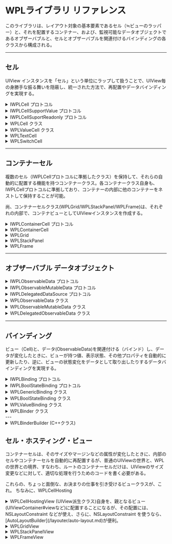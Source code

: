 # WPLライブラリ リファレンス

このライブラリは、レイアウト対象の基本要素であるセル（≒ビューのラッパー）と、それを配置するコンテナー、および、監視可能なデータオブジェクトであるオブザーバブルと、セルとオブザーバブルを関連付けるバインディングの各クラスから構成される。

---

## セル

UIView インスタンスを「セル」という単位にラップして扱うことで、UIView毎の身勝手な振る舞いを隠蔽し、統一された方法で、再配置やデータバインディングを実現する。

<details><summary>
IWPLCell プロトコル
</summary>

セルの基本プロトコル。
レイアウト関連の基本プロパティ、メソッド（サイズやアラインメントなど）と、バインディング可能な、visibility, enabledプロパティを定義。

### プロパティ

    @property(nonatomic) NSString* name;                      // 名前（任意）
    @property(nonatomic,readonly) UIView* view;               // セルに配置するビュー
    @property(nonatomic) UIEdgeInsets margin;                 // マージン
    @property(nonatomic) WPLCellAlignment hAlignment;         // 横方向配置指示
    @property(nonatomic) WPLCellAlignment vAlignment;         // 縦方向配置指示
    @property(nonatomic, readonly) CGSize actualViewSize;     // view.frame.size と同じ
    @property(nonatomic) CGSize requestViewSize;              // 要求サイズ
    @property(nonatomic) WPLVisibility visibility;            // 表示・非表示
    @property(nonatomic) bool enabled;                        // 有効/無効

### セルオブジェクトの解放

リスナーや参照関係を確実にクリアするため、不要になったセルオブジェクトは dispose を呼び出して破棄することが望ましい。コンテナーセルのdisposeを呼び出すと、その管理下にあるすべてのセルがdisposeされる。

    - (void) dispose;

</details>

<details><summary>
IWPLCellSupportValue プロトコル
</summary>

value属性と、ビューへの入力を監視するリスナー（バインディングクラスが利用）を定義する。

### プロパティ

IWPLCell プロトコル のプロパティに加えて、以下を定義。

    @property(nonatomic) id value;

### ビューの入力（値の変更）監視用イベントリスナー

    // リスナー登録
    - (id) addInputChangedListener:(id)target selector:(SEL)selector;

    // リスナーの登録を解除
    - (void) removeInputListener:(id)key;


</details>

<details><summary>
IWPLCellSuportReadonly プロトコル
</summary>

readonly属性をサポートするビューをホストするセルを定義する。

### プロパティ

    @property(nonatomic) bool readonly;

</details>


<details><summary>
WPLCell クラス
</summary>

ReadOnly や Value を持たないビュー(UIView,UIButtonなど)を１つ内包することが可能なセルクラス。

### WPLCellの作成

    + (instancetype) newCellWithView:(UIView*)view
                                name:(NSString*) name
                              margin:(UIEdgeInsets) margin
                     requestViewSize:(CGSize) requestViewSize
                          hAlignment:(WPLCellAlignment)hAlignment
                          vAlignment:(WPLCellAlignment)vAlignment
                          visibility:(WPLVisibility)visibility;

    // C++版
    + (instancetype) newCellWithView:(UIView*) view
                                name:(NSString*) name
                              params:(const WPLCellParams&) params;

### WPLCellParams

C++版のイニシャライザで使用するパラメータクラス。
一般的な値はC++のコンストラクタでセットされるので、必要なパラメータだけ変更すればよく、定義を簡素化できる。

    - margin : UIEdgeInsets (left/top/right/bottom)

        ビューのマージン（デフォルト：0）

    - requestViewSize: CGSize

        0: auto ... Viewのサイズに合わせる（デフォルト）
        正値: fixed ... 指定されたサイズに固定
        負値: stretch ... コンテナにfitする

    - align : WPLAlignment (horz/vert)

        コンテナ内での配置位置指定

    - visibility : WPLVisibility

        VISIBLE: 表示
        COLLAPSED: 非表示（サイズゼロとして扱う）
        INVISIBLE: 非表示（ビューのサイズは有効）


### 継承するプロトコル
- IWPLCell
</details>

<details><summary>
WPLValueCell クラス
</summary>

値（value属性）を持つセルクラス。これは仮想クラスであり、valueの型、内包するViewのタイプに応じて、サブクラス化して利用する。

### 継承するプロトコル
- IWPLCell
- IWPLCellSupportValue

</details>

<details><summary>
WPLTextCell
</summary>

値（value属性）として、テキストを持つビュー（UILabel, UITextView, UJTextField）を内包するセルクラス。

継承するプロトコル
- IWPLCell
- IWPLCellSupportValue
- IWPLCellSuportReadonly

</details>


<details><summary>
WPLSwitchCell
</summary>

値（value属性）として、bool値を持つビュー（UISwitch）を内包するセルクラス。

継承するプロトコル
- IWPLCell
- IWPLCellSupportValue

</details>

---

## コンテナーセル

複数のセル（IWPLCellプロトコルに準拠したクラス）を保持して、それらの自動的に配置する機能を持つコンテナークラス。各コンテナークラス自身も、IWPLCellプロトコルに準拠しており、コンテナーの内部に他のコンテナーをネストして保持することが可能。

尚、コンテナーセルクラス(WPLGrid/WPLStackPanel/WPLFrame)は、それぞれの内部で、コンテナビューとしてUIViewインスタンスを作成する。

<details><summary>
IWPLContainerCell プロトコル
</summary>

コンテナセルのインターフェース。
addCell, removeCell, findByName, findByView など、サブセルを管理するためのメソッドと、レイアウト用のメソッド/プロパティを定義している。

### メソッド

    // セルを追加
    - (void) addCell:(id<IWPLCell>) cell;

    // セルを削除
    - (void) removeCell:(id<IWPLCell>) cell;

    // セルの名前で検索
    - (id<IWPLCell>) findByName:(NSString*) name;

    // ビューでセルを検索
    - (id<IWPLCell>) findByView:(UIView*) view;

</details>

<details><summary>
WPLContainerCell
</summary>

IWPLContainerCell プロトコルを実装した仮想クラス。
コンテナセル(StackPanel/Grid/Frame)共通実装.

</details>

<details><summary>
WPLGrid
</summary>

WFP/UWP の Grid にインスパイヤされたクラス。
あらかじめ Row/Column を定義し、その中にセルを配置する。HTML の &lt;table&gt; っぽいレイアウトが可能なコンテナ。

### Gridの生成

    + (instancetype) gridWithName:(NSString*) name
                           params:(const WPLGridParams&) params;


### WPLGridParams (extends WPLCellParams)

- dimension: WPLGridDefinition

    WPLGridDefinition

        NSArray<NSNumber*>* rowDefs;        // row毎の高さの配列
        NSArray<NSNumber*>* colDefs;        // column毎の幅の配列

        高さ、幅に、正値を指定すると、その固定サイズとなる。
        AUTO を指定すると、中に配置されるCellを収容できるサイズに伸縮する(XAMLの"AUTO"と同じ)。
        STRC を指定すると、残りのサイズいっぱいに広がる(XAMLの"*"と同じ）。
        STRC は複数指定でき、その場合は、残りのサイズが按分される。按分する比率を指定する場合は、STRCx(n) マクロを使用する。例えば、STRC,STRCx(2) と指定すると、1:2 に按分される。
        ※STRCx(1) は STRC と同義。

- cellSpacing: CGSize

    セルとセルの間隔
    当たり前の機能だと思うんだが、WPF/UWP の Gridには、なぜかこれがなくて結構不自由したものだ。

### グリッドへのセル追加

IWPLContainerCell#addCellは、0行0列にセルを追加するメソッドとして動作し、これに加えて、row/column を指定してセルを追加するには、Grid専用のメソッドを利用する。

    // 0行0列にセルを追加
    - (void) addCell:(id<IWPLCell>)cell;
    
    // row/columnにセルを追加
    - (void) addCell:(id<IWPLCell>)cell 
                 row:(NSInteger)row 
              column:(NSInteger)column;
    
    // rowSpan, colSpanを指定してセルを追加
    - (void) addCell:(id<IWPLCell>)cell 
                 row:(NSInteger)row 
              column:(NSInteger)column 
             rowSpan:(NSInteger)rowSpan 
             colSpan:(NSInteger)colSpan;
</details>

<details><summary>
WPLStackPanel
</summary>

WFP/UWP の StackPanel にインスパイヤされたクラス。
縦または、横方向にセルを並べて配置する。

### StackPanel の生成

    + (instancetype) stackPanelWithName:(NSString*) name
                                 params:(const WPLStackPanelParams&)params;

### WPLStackPanelParams

- orientation : WPLOrientation
    
    セルの配置方向(horz/vert)

- cellSpacing : NSInteger

    セルとセルの間隔（デフォルト：0）

</details>

<details><summary>
WPLFrame
</summary>

セルを１つだけ配置する一番シンプルなコンテナ。
WPF/UWPでは、しばしば、この用途で、row/columnを定義しない（1x1の）Gridを使うし、このライブラリでも、同じように使えるが、そのような場合には、WPLFrameを使った方がコンパクトでオーバーヘッドも少ない。

</details>

---

## オブザーバブル データオブジェクト

<details><summary>
IWPLObservableData プロトコル
</summary>

すべての監視可能なデータオブジェクトの基底i/f

### プロパティ

    @property (nonatomic,readonly) id value;
    @property (nonatomic,readonly) NSString* stringValue;
    @property (nonatomic,readonly) CGFloat floatValue;
    @property (nonatomic,readonly) bool boolValue;
    @property (nonatomic,readonly) NSInteger intValue;

### 値が変更されたときのイベント

オブザーバブルデータオブジェクトには、値の変更を監視するためのイベントリスナーを登録することが可能。

    // 値変更監視リスナーを追加する
    // @return 登録されたリスナーを識別するキー (登録解除に使う)
    - (id) addValueChangedListener:(id)target selector:(SEL)selector;

    // リスナーを登録解除する
    // @param key   addValueChangedListener の戻り値
    - (void) removeValueChangedListener:(id)key;

    // 値変更イベントの発行
    - (void) valueChanged;

### 依存関係の管理

このデータオブジェクトの値が変更されたとき、それに伴ってデータが変更される関連オブジェクトを定義する。つまり、このデータオブジェクトの変更イベントとともに、addRelation(s)で追加されたオブジェクトについても、変更イベントが発生する。

    - (void) addRelation:(id<IWPLObservableData>)relation;

    - (void) addRelations:(NSArray<id<IWPLObservableData>>*) relations;

    - (void) removeRelation:(id<IWPLObservableData>)relation;

</details>

<details><summary>
IWPLObservableMutableData プロトコル
</summary>

変更可能なデータを保持するデータクラス（WPLObservableMutableData）を表現するためのプロトコル。

### プロパティ

IWPLObservableDataと同じプロパティを持つが、これらがR/W可能になっている点だけ異なる。

    @property (nonatomic) id value;
    @property (nonatomic) NSString* stringValue;
    @property (nonatomic) CGFloat floatValue;
    @property (nonatomic) bool boolValue;
    @property (nonatomic) NSInteger intValue;

</details>

<details><summary>
IWPLDelegatedDataSource プロトコル
</summary>

外部の値にデリゲートする監視可能データオブジェクトのi/f
つまり、このプロトコルをサポートするオブジェクト自身は、データ（value）を持たず、他のオブジェクトの値を参照して動的に値を返す（sourceDelegate を呼び出して得た値を返す）ようにふるまう。

### 値を取得するデリゲート

値を取得するデリゲートとして、ブロック型関数、または、Target/Selectorのどちらかを利用することが可能。
両方設定されている場合は、ブロック型関数版の方を優先し、Target/Selector版は無視する。

    // ブロック型関数版
    // typedef id (^WPLSourceDelegateProc)(id<IWPLDelegatedDataSource>);
    @property (nonatomic) WPLSourceDelegateProc sourceDelegateBlock;

    // Target/Selector 版
    // id someMethod:(id<IWPLDelegateDataSource> me);
    @property (nonatomic) MICTargetSelector* sourceDelegateSelector;

</details>

<details><summary>
WPLObservableData クラス
</summary>

IWPLObservableData プロトコルに準拠した、WPLObservableMutableData, WPLDelegatedObservableData の共通の基底仮想クラス。このクラスを直接利用することはない。
</details>


<details><summary>
WPLObservableMutableData クラス
</summary>

IWPLObservableMutableData プロトコルに準拠した、変更可能な値を保持する「ふつう」のデータクラス。
NSString, NSInteger, bool, CGFloat の各プリミティブ型は専用のプロパティで操作可能。それ以外は、id型プロパティで対応。
valueプロパティが変化すると、自動的にvalueChangeイベントが発行される。
</details>

<details><summary>
WPLDelegatedObservableData クラス
</summary>

IWPLDelegatedObservableData プロトコルに準拠した、外部の値にデリゲートする監視可能データオブジェクト。
dataSource に、値を取得するデリゲートをセットして使用する。
単独で使用する場合は、値が変化するときに、明示的に valueChanged を呼び出す必要があるが、通常は、外部の値として、他のオブザーバブルデータオブジェクトを参照する場合は、その Relation に登録しておくことで、valueChangedイベントの発行を自動化できる。

</details>

---

## バインディング

ビュー（Cell)と、データ(ObservableData)を関連付ける（バインド）し、データが変化したときに、ビューが持つ値、表示状態、その他プロパティを自動的に更新したり、逆に、ビューの状態変化をデータとして取り出したりするデータバインディングを実現する。

<details><summary>
IWPLBinding プロトコル
</summary>

１つのバインディング、すなわち、１つのセルと、１つのデータソースのペアを保持して、それぞれの間でのデータの更新を管理するオブジェクトのi/fを規定する。

### プロパティ
    
    // セル
    @property (nonatomic,readonly) id<IWPLCell> cell;

    // データソース
    @property (nonatomic,readonly) id<IWPLObservableData> source;

    // バインドモード
    @property (nonatomic,readonly) WPLBindingMode bindingMode;

        WPLBindingModeTWO_WAY,                   // TwoWay
        WPLBindingModeVIEW_TO_SOURCE_WITH_INIT,  // OneWayToSource   初期化時だけSOURCE->View に反映する
        WPLBindingModeSOURCE_TO_VIEW,            // OneWay
        WPLBindingModeVIEW_TO_SOURCE,            // OneWayToSource

    // 値変更時のカスタムアクション
    @property (nonatomic,readonly) WPLBindingCustomAction customAction;

        typedef void (^WPLBindingCustomAction)(id<IWPLBinding> sender, bool fromView);
        値が変化したタイミングで、セルとデータソースの標準的なバインディング以外の処理が必要な場合に利用可能。


### オブジェクト解放
参照・依存関係をクリアするために、不要になれば、dispose を呼ぶことが望ましい。    
※WPLBinder クラスを利用することにより、dispose の呼び出しなどを自動化できる。

    - (void) dispose;

</details>

<details><summary>
IWPLBoolStateBinding プロトコル
</summary>

bool型データソースとViewの状態（＝セルの visibility, enabled, readonly 属性)のBindingを実現するための i/f

### プロパティ

    // bool値を、セル（ビュー）のどの属性に関連付けるか
    @property (nonatomic, readonly) WPLBoolStateActionType actionType;

        WPLBoolStateActionTypeVISIBLE_COLLAPSED,  // bool --> ビューの表示・非表示（サイズゼロ扱い）
        WPLBoolStateActionTypeVISIBLE_INVISIBLE,  // bool --> ビューの表示・非表示（サイズは維持）  
        WPLBoolStateActionTypeENABLED,            // bool --> ビューの有効・無効
        WPLBoolStateActionTypeREADONLY,         　// bool --> RW・RO

    // bool 値の意味を反転する場合は true にする
    @property (nonatomic, readonly) bool negation;

</details>

<details><summary>
WPLGenericBinding クラス
</summary>

IWPLBindingに準拠するバインディングの基底クラス。通常は、サブクラスの WPLValueBinding, WPLBoolStateBinding を使用するが、ViewのbackgroundColor や alpha など、（Cellのプロパティではなく）Viewのプロパティにバインドするようなケースには、このクラスを直接使用して、customActionに処理を記述するか、あるいは、サブクラスを作成して、onSourceChanged: をオーバーライドする。

### 初期化

    - (instancetype) initWithCell:(id<IWPLCell>)cell
                           source:(id<IWPLObservableData>)source
                      bindingMode:(WPLBindingMode)bindingMode
                     customAction:(WPLBindingCustomAction) customAction;

</details>

<details><summary>
WPLBoolStateBinding クラス
</summary>

IWPLBoolStateBinding プロトコルに準拠し、Cellの bool型属性（visibility, enabled, readonly）にデータをバインドすることを目的としたバインディングクラス。

### 初期化

    - (instancetype) initWithCell:(id<IWPLCell>) cell
                           source:(id<IWPLObservableData>) source
                     customAction:(WPLBindingCustomAction)customAction
                       actionType:(WPLBoolStateActionType) actionType
                         negation:(bool)negation;
                        
</details>

<details><summary>
WPLValueBinding クラス
</summary>

IWPLCellSupportValue プロトコルに準拠したセルクラス（WPLValueCellなど）の value属性と、データソースをバインドすることを目的としたバインディングクラス。

### 初期化

    - (instancetype) initWithCell:(id<IWPLCell>) cell
                           source:(id<IWPLObservableData>) source
                      bindingMode:(WPLBindingMode)bindingMode
                     customAction:(WPLBindingCustomAction)customAction;


</details>

<details><summary>
WPLBinder クラス
</summary>

Cell と　ObservableData のバインドを管理するクラス。

このクラスを使わなくても、それぞれのインスタンスをBindingクラスを使って関連づけていけばよいのだが、
Viewごとにそれらの構築用のコードを書いて、どこか（Viewクラスのメンバーなど）に保持しなければならず、コード量も少なくなく、保守性、可読性が悪くなる。そこで、柔軟性を多少犠牲にして（例えばプロパティはすべて文字列の名前をつけてアクセスする、とか）、できるだけ簡潔に利用できるようにすることを目指したクラス。

尚、このクラス内では、バインドされるデータソースのことを、バインド可能なプロパティ(bindable property)または、単にプロパティ、と呼んでいる。ObjC的な意味のプロパティと混同しないように。

WPLBinderは、以下の手順で使う。
1. WPLBinder インスタンスを作成（ViewControllerのフィールドなどとして保持）
2. WPLBinder インスタンスに、バインド可能なプロパティを登録
3. バインド可能なプロパティに対して、Cellを関連づけて登録

### 初期化

    - (instancetype) init;

### 自動解放の制御

    // dispose 時に、登録されている　binding に対して dispose を呼ぶか？
    // default:true
    @property (nonatomic) bool autoDisposeBindings;
    
    // dispose 時に、登録されている　データソース (ObservableData) に対して dispose を呼ぶか？
    // default:true
    @property (nonatomic) bool autoDisposeProperties;

### バインド可能なプロパティ（データソース）の登録・取得・登録解除

    /**
     * 通常の値型（ObservableMutableData型）プロパティを作成して登録
     * @param initialValue 初期値
     * @param key プロパティを識別するキー(nilなら、内部で生成して戻り値に返す）。
     * @return プロパティを識別するキー
     */
    - (id) createPropertyWithValue:(id)initialValue withKey:(id) key;

    /**
     * 依存型(DelegatedObservableData型）プロパティを生成して登録
     * @param key プロパティを識別するキー（nilなら内部で生成して戻り値に返す）。
     * @param sourceProc 値を解決するための関数ブロック
     * @param relations このプロパティが依存するプロパティ（のキー）
     *                  このメソッドが呼び出される時点で解決できなければ、指定は無効となるので、定義順序に注意。
     */
    - (id) createDependentPropertyWithKey:(id)key 
                               sourceProc:(WPLSourceDelegateProc)sourceProc 
                                dependsOn:(id)relations, ... NS_REQUIRES_NIL_TERMINATION;

    /**
     * 上のメソッドの可変長引数部分をva_list型引数で渡せるようにしたメソッド
     */
    - (id) createDependentPropertyWithKey:(id)key 
                               sourceProc:(WPLSourceDelegateProc)sourceProc 
                                dependsOn:(NSString*) firstRelation 
                        dependsOnArgument:(va_list) args;

    /**
     * 外部で作成したObservableData型のインスタンスをプロパティとしてバインダーに登録する。
     * @param prop ObservableData型インスタンス
     * @param key プロパティを識別するキー（nilなら内部で生成して戻り値に返す）。
     */
    - (id) addProperty:(id<IWPLObservableData>) prop forKey:(id) key;

    /**
     * 登録済みのプロパティを取得
     * @param key   createProperty/createDependentProperty の戻り値
     * @return IWPLObservableData型インスタンス（未登録ならnil）
     */
    - (id<IWPLObservableData>) propertyForKey:(id)key;

    /**
     * Observablega*MutableData型のプロパティを取得
     * @param key   createProperty/createDependentProperty の戻り値
     * @return IWPLObservableMutableData型インスタンス
     *         未登録、または、指定されたプロパティがMutableでなければnil
     */
    - (id<IWPLObservableMutableData>) mutablePropertyForKey:(id)key;

    /**
     * プロパティをバインダーから削除する。
     * @param key   addProperty, createProperty / createDependentProperty などが返した値。
     */
    - (void) removeProperty:(id)key;

### Cellとプロパティの関連づけ

    /**
    　* セルの値とプロパティのバインディングを作成して登録
    　* @param propKey   バインドするプロパティを識別するキー（必ず登録済みのものを指定）
    　* @param cell      バインドするセル
    　* @param bindingMode   VIEW_TO_SOURCE_WITH_INIT | VIEW_TO_SOURCE | SOURCE_TO_VIEW | TWOWAY
    　* @param customAction  プロパティ、または、セルの値が変更されたときのコールバック関数（nil可）
    　* @return 作成された binding インスタンス
    　*/
    - (id<IWPLBinding>) bindProperty:(id)propKey
                    withValueOfCell:(id<IWPLCell>)cell
                        bindingMode:(WPLBindingMode)bindingMode
                        customActin:(WPLBindingCustomAction)customAction;

    /**
    　* セルの状態(Bool型）とプロパティのバインディングを作成して登録
    　* @param propKey       バインドするプロパティを識別するキー（必ず登録済みのものを指定）
    　* @param cell          バインドするセル
    　* @param actionType    Cellの何とバインドするか？
    　* @param negation      trueにすると、bool値を反転する
    　* @param customAction  プロパティ、または、セルの値が変更されたときのコールバック関数（nil可）
    　* @return 作成された binding インスタンス
    　*/
    - (id<IWPLBinding>) bindProperty:(id)propKey
                withBoolStateOfCell:(id<IWPLCell>)cell
                        actionType:(WPLBoolStateActionType) actionType
                            negation:(bool) negation
                        customActin:(WPLBindingCustomAction)customAction;


    /**
    　* 特殊なバインドを作成　（SOURCE to VIEWのみ）
    　* バインドの内容は、customAction に記述する。
    　* （ソースが変更されると、customAction が呼び出されるので、そこでなんでも好きなことをするのだ）
    　*/
    - (id<IWPLBinding>) bindProperty:(id)propKey
                            withCell:(id<IWPLCell>)cell
                        customAction:(WPLBindingCustomAction) customAction;

    /**
    　* 外部で作成したバインディングインスタンスを登録する。
    　* @param binding   バインディングインスタンス
    　*/
    - (void) addBinding:(id<IWPLBinding>) binding;


    /**
    　* バインドを解除する
    　* @param binding   バインディングインスタンス
    　*/
    - (void) unbind:(id<IWPLBinding>) binding;

### バインディングの破棄

    - (void) dispose;

</details>
---

<details><summary>
WPLBinderBuilder (C++クラス)
</summary>

WPLBinderを使ったバインディングの構築を、C++の書式でエレガントにやってみよう、という試み。

例えば、

    _binder = [[WPLBinder alloc] init];
    // bool型のプロパティをhogeという名前で登録 (初期値はtrue)
    id propKey = [_binder createPropertyWithValue:@true @"hoge"];
    // hogeにcellのvisibilityを関連づける
    [_binder bindProperty:propKey
      withBoolStateOfCell:cell
               actionType:WPLBoolStateActionTypeVISIBILITY_COLLAPLSED
                 negation:false
              customActin:nil];

というコードは、C++で次のように書ける。シンプルだろ？

    _binder = WPLBinderBuilder()
                .property(@"hoge", true)
                .bindState(@"hoge, cell, WPLBoolStateActionTypeVISIBILITY_COLLAPLSED)
                .build();



</details>

##  セル・ホスティング・ビュー

コンテナーセルは、そのサイズやマージンなどの属性が変化したときに、内部のセルやコンテナーセルを自動的に再配置するが、普通のUIViewの世界と、WPLの世界との境界、すなわち、ルートのコンテナーセルだけは、UIViewのサイズ変更などに対して、適切な処理を行うためのコードを書く必要がある。

これらの、ちょっと面倒な、お決まりの仕事を引き受けるビュークラスが、これ。
ちなみに、WPLCellHosting

<details><summary>
WPLCellHostingView (UIView派生クラス)自身を、親となるビュー(UIViewContainer#viewなど)に配置することになるが、その配置には、NSLayoutConstraint などが使え、さらに、NSLayoutConstraint を使うなら、[AutoLayoutBuilder](/layouter/auto-layout.md)が便利。
</summary>

汎用的な、セル・ホスティング・ビュークラス。
あらかじめ用意した containerCell をプロパティとして与えることで、セル・ホスティング・ビューのサイズ変更などに合わせて、containerCellが適切に再配置される。

</details>

<details><summary>
WPLGridView
</summary>

WPLCellHostingView の containerCellプロパティに、WPLGrid インスタンスがセットされたもの。
WPLCellHostingViewとWPLGridを別々に作ってセットすることすら面倒なもので。
</details>

<details><summary>
WPLStackPanelView
</summary>
WPLCellHostingView の containerCellプロパティに、WPLStackPanel インスタンスがセットされたもの。
</details>

<details><summary>
WPLFrameView
</summary>
WPLCellHostingView の containerCellプロパティに、WPLFrame インスタンスがセットされたもの。
</details>

